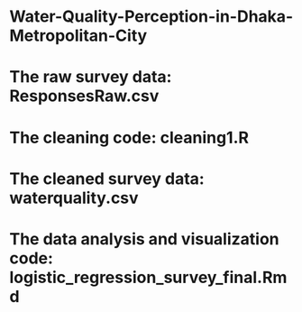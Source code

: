 # Water-Quality-Perception-in-Dhaka-Metropolitan-City
# The raw survey data: ResponsesRaw.csv
# The cleaning code: cleaning1.R
# The cleaned survey data: waterquality.csv
# The data analysis and visualization code: logistic_regression_survey_final.Rmd
